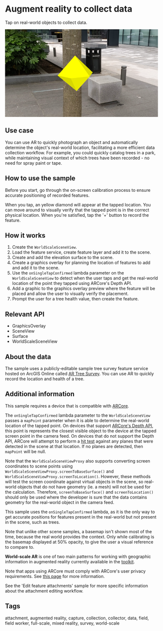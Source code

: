 # Augment reality to collect data

Tap on real-world objects to collect data.

![Image of augment reality to collect data](augment-reality-to-collect-data.png)

## Use case

You can use AR to quickly photograph an object and automatically determine the object's real-world
location, facilitating a more efficient data collection workflow. For example, you could quickly
catalog trees in a park, while maintaining visual context of which trees have been
recorded - no need for spray paint or tape.

## How to use the sample

Before you start, go through the on-screen calibration process to ensure accurate positioning
of recorded features.

When you tap, an yellow diamond will appear at the tapped location. You can move around to
visually verify that the tapped point is in the correct physical location. When you're
satisfied, tap the '+' button to record the feature.

## How it works

1. Create the `WorldScaleSceneView`.
2. Load the feature service, create feature layer and add it to the scene.
3. Create and add the elevation surface to the scene.
4. Create a graphics overlay for planning the location of features to add and add it to the scene.
5. Use the `onSingleTapConfirmed` lambda parameter on the `WorldScaleSceneView` to detect when the user taps and get the real-world location of the point they tapped using ARCore's Depth API.
6. Add a graphic to the graphics overlay preview where the feature will be placed and allow the user to visually verify the placement.
7. Prompt the user for a tree health value, then create the feature.

## Relevant API

* GraphicsOverlay
* SceneView
* Surface
* WorldScaleSceneView

## About the data

The sample uses a publicly-editable sample tree survey feature service hosted on ArcGIS Online
called [AR Tree Survey](https://arcgisruntime.maps.arcgis.com/home/item.html?id=8feb9ea6a27f48b58b3faf04e0e303ed).
You can use AR to quickly record the location and health of a tree.

## Additional information

This sample requires a device that is compatible with [ARCore](https://developers.google.com/ar/devices).

The `onSingleTapConfirmed` lambda parameter to the `WorldScaleSceneView` passes a `mapPoint` parameter when it is able to determine the real-world location of the tapped point. On devices that support [ARCore's Depth API](https://developers.google.com/ar/develop/depth#device_compatibility), this point is represents the closest visible object to the device at the tapped screen point in the camera feed. On devices that do not support the Depth API, ARCore will attempt to perform a [hit test](https://developers.google.com/ar/develop/hit-test) against any planes that were detected in the scene at that location. If no planes are detected, then `mapPoint` will be null.

Note that the `WorldScaleSceneViewProxy` also supports converting screen coordinates to scene points using `WorldScaleSceneViewProxy.screenToBaseSurface()` and `WorldScaleSceneViewProxy.screenToLocation()`. However, these methods will test the screen coordinate against virtual objects in the scene, so real-world objects that do not have geometry (ie. a mesh) will not be used for the calculation. Therefore, `screenToBaseSurface()` and `screenToLocation()` should only be used where the developer is sure that the data contains geometry for the real-world object in the camera feed.

This sample uses the `onSingleTapConfirmed` lambda, as it is the only way to get accurate positions for features present in the real-world but not present in the scene, such as trees.

Note that unlike other scene samples, a basemap isn't shown most of the time, because the real
world provides the context. Only while calibrating is the basemap displayed at 50% opacity, to
give the user a visual reference to compare to.

**World-scale AR** is one of two main patterns for working with geographic information in augmented
reality currently available in the [toolkit](https://github.com/Esri/arcgis-maps-sdk-kotlin-toolkit/tree/main).

Note that apps using ARCore must comply with ARCore's user privacy requirements.
See [this page](https://developers.google.com/ar/develop/privacy-requirements) for more information.

See the 'Edit feature attachments' sample for more specific information about the attachment editing workflow.

## Tags

attachment, augmented reality, capture, collection, collector, data, field, field worker, full-scale, mixed reality, survey, world-scale
